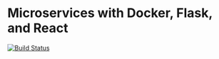 # Microservices with Docker, Flask, and React

[![Build Status](https://travis-ci.org/SinisterPenguin/testdriven-app.svg?branch=master)](https://travis-ci.org/SinisterPenguin/testdriven-app)